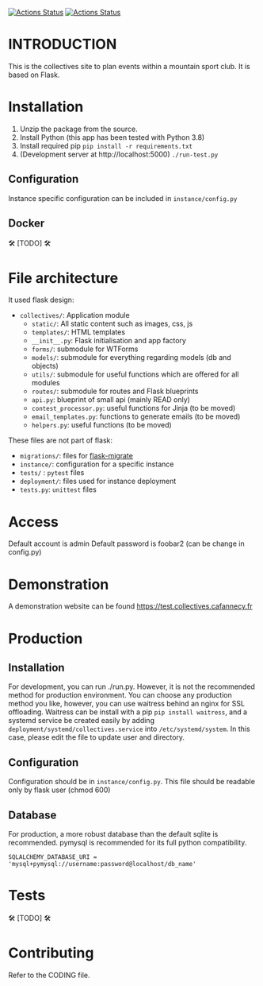 [![Actions Status](https://github.com/Club-Alpin-Annecy/collectives-flask2/workflows/Linter/badge.svg)](https://github.com/Club-Alpin-Annecy/collectives-flask2/actions)
[![Actions Status](https://github.com/Club-Alpin-Annecy/collectives-flask2/workflows/Tests/badge.svg)](https://github.com/Club-Alpin-Annecy/collectives-flask2/actions)

# INTRODUCTION

This is the collectives site to plan events within a mountain sport club.
It is based on Flask.

# Installation

1. Unzip the package from the source.
2. Install Python (this app has been tested with Python 3.8)
3. Install required pip
    `pip install -r requirements.txt`
4. (Development server at http://localhost:5000)
    `./run-test.py`

## Configuration
Instance specific configuration can be included in `instance/config.py`

## Docker
:hammer_and_wrench: [TODO] :hammer_and_wrench:

# File architecture
It used flask design:
- `collectives/`:    Application module
  - `static/`:         All static content such as images, css, js
  - `templates/`:      HTML templates
  - `__init__.py`:     Flask initialisation and app factory
  - `forms/`:          submodule for WTForms
  - `models/`:         submodule for everything regarding models (db and objects)
  - `utils/`:          submodule for useful functions which are offered for all modules
  - `routes/`:         submodule for routes and Flask blueprints
  - `api.py`:          blueprint of small api (mainly READ only)
  - `contest_processor.py`: useful functions for Jinja (to be moved)
  - `email_templates.py`:   functions to generate emails (to be moved)
  - `helpers.py`:      useful functions (to be moved)

These files are not part of flask:
- `migrations/`: files for [flask-migrate](https://flask-migrate.readthedocs.io/en/latest/)
- `instance/`: configuration for a specific instance
- `tests/` : `pytest` files
- `deployment/`: files used for instance deployment
- `tests.py`: `unittest` files

# Access
Default account is admin
Default password is foobar2 (can be change in config.py)

# Demonstration
A demonstration website can be found https://test.collectives.cafannecy.fr

# Production
## Installation
For development, you can run ./run.py. However, it is not the recommended method for production environment.
You can choose any production method you like, however, you can use waitress behind an nginx for SSL offloading. Waitress can be install with a pip `pip install waitress`, and a systemd service be created easily by adding `deployment/systemd/collectives.service` into `/etc/systemd/system`. In this case, please edit the file to update user and directory.

## Configuration
Configuration should be in `instance/config.py`. This file should be readable only by flask user (chmod 600)

## Database
For production, a more robust database than the default sqlite is recommended.
pymysql is recommended for its full python compatibility.

```
SQLALCHEMY_DATABASE_URI = 'mysql+pymysql://username:password@localhost/db_name'
```

# Tests
:hammer_and_wrench: [TODO] :hammer_and_wrench:

# Contributing
Refer to the CODING file.
